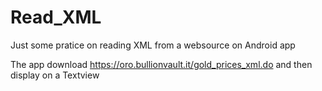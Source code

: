 # Read_XML
Just some pratice on reading XML from a websource on Android app

The app download https://oro.bullionvault.it/gold_prices_xml.do and then display on a Textview
